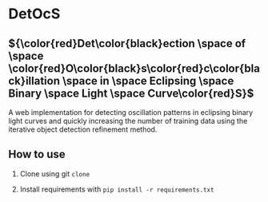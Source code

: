 # DetOcS #


  
## **${\color{red}Det\color{black}ection \space of \space \color{red}O\color{black}s\color{red}c\color{black}illation \space in \space Eclipsing \space Binary \space Light \space Curve\color{red}S}$** ##


A web implementation for detecting oscillation patterns in eclipsing binary light curves and quickly increasing the number of training data using the iterative object detection refinement method.

## How to use ##

1. Clone using git `clone` 

2. Install requirements with `pip install -r requirements.txt`

